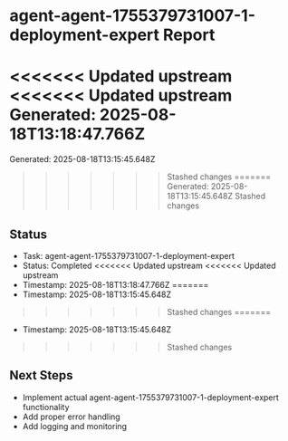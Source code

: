 # agent-agent-1755379731007-1-deployment-expert Report

<<<<<<< Updated upstream
<<<<<<< Updated upstream
Generated: 2025-08-18T13:18:47.766Z
=======
Generated: 2025-08-18T13:15:45.648Z
>>>>>>> Stashed changes
=======
Generated: 2025-08-18T13:15:45.648Z
>>>>>>> Stashed changes

## Status
- Task: agent-agent-1755379731007-1-deployment-expert
- Status: Completed
<<<<<<< Updated upstream
<<<<<<< Updated upstream
- Timestamp: 2025-08-18T13:18:47.766Z
=======
- Timestamp: 2025-08-18T13:15:45.648Z
>>>>>>> Stashed changes
=======
- Timestamp: 2025-08-18T13:15:45.648Z
>>>>>>> Stashed changes

## Next Steps
- Implement actual agent-agent-1755379731007-1-deployment-expert functionality
- Add proper error handling
- Add logging and monitoring
